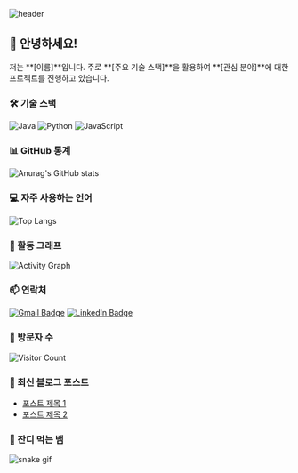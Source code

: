 ![header](https://capsule-render.vercel.app/api?type=rect&color=0:0f0f0f,100:3a3a3a&height=150&section=header&text=Welcome%20to%20My%20GitHub!&fontColor=fff&fontAlignY=40&fontSize=45&animation=fadeIn)
## 👋 안녕하세요!

저는 **[이름]**입니다. 주로 **[주요 기술 스택]**을 활용하여 **[관심 분야]**에 대한 프로젝트를 진행하고 있습니다.
### 🛠 기술 스택

![Java](https://img.shields.io/badge/Java-007396?style=for-the-badge&logo=java&logoColor=white)
![Python](https://img.shields.io/badge/Python-3776AB?style=for-the-badge&logo=python&logoColor=white)
![JavaScript](https://img.shields.io/badge/JavaScript-F7DF1E?style=for-the-badge&logo=javascript&logoColor=black)
### 📊 GitHub 통계

![Anurag's GitHub stats](https://github-readme-stats.vercel.app/api?username=사용자명&show_icons=true&theme=radical)
### 💻 자주 사용하는 언어

![Top Langs](https://github-readme-stats.vercel.app/api/top-langs/?username=사용자명&layout=compact&theme=radical)
### 🚀 활동 그래프

![Activity Graph](https://github-readme-activity-graph.vercel.app/graph?username=사용자명&theme=rogue)
### 📫 연락처

[![Gmail Badge](https://img.shields.io/badge/Gmail-D14836?style=flat-square&logo=gmail&logoColor=white)](mailto:your-email@gmail.com)
[![LinkedIn Badge](https://img.shields.io/badge/LinkedIn-0077B5?style=flat-square&logo=linkedin&logoColor=white)](https://www.linkedin.com/in/your-profile/)
### 👀 방문자 수

![Visitor Count](https://komarev.com/ghpvc/?username=사용자명&color=blue)
### 📝 최신 블로그 포스트

<!-- BLOG-POST-LIST:START -->
- [포스트 제목 1](링크)
- [포스트 제목 2](링크)
<!-- BLOG-POST-LIST:END -->
### 🐍 잔디 먹는 뱀

![snake gif](https://github.com/사용자명/사용자명/blob/output/github-contribution-grid-snake.svg)
